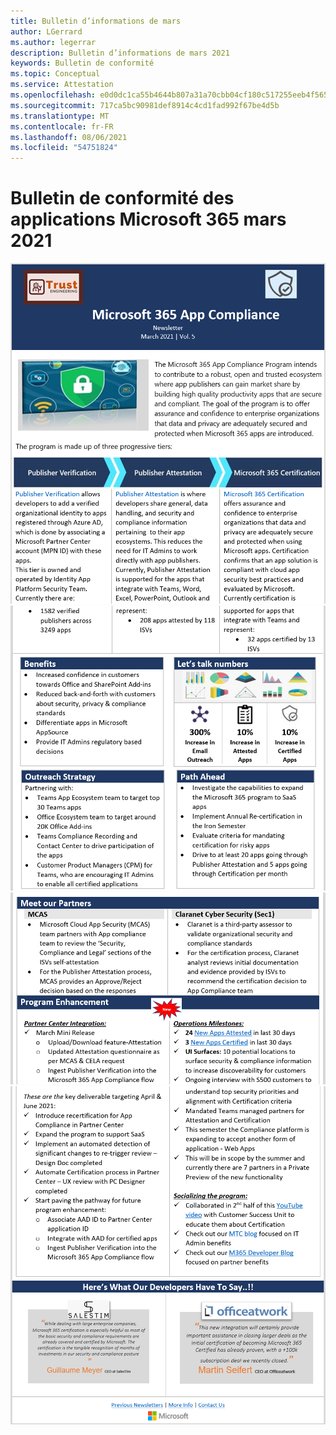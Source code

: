 ```yaml
---
title: Bulletin d’informations de mars
author: LGerrard
ms.author: legerrar
description: Bulletin d’informations de mars 2021
keywords: Bulletin de conformité
ms.topic: Conceptual
ms.service: Attestation
ms.openlocfilehash: e0d0dc1ca55b4644b807a31a70cbb04cf180c517255eeb4f565c18dd6b91582a
ms.sourcegitcommit: 717ca5bc90981def8914c4cd1fad992f67be4d5b
ms.translationtype: MT
ms.contentlocale: fr-FR
ms.lasthandoff: 08/06/2021
ms.locfileid: "54751824"
---
```

# <a name="march-2021-microsoft-365-app-compliance-newsletter"></a>Bulletin de conformité des applications Microsoft 365 mars 2021

![1er ](../media/March1.PNG)
 ![ mars 2 ](../media/March2.PNG)
 ![ mars 3 ](../media/March3.PNG)
 ![ mars 4](../media/March4.PNG)
